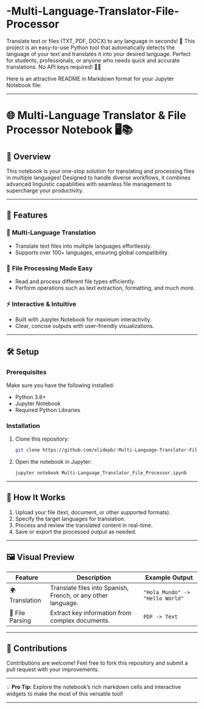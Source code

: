 # -Multi-Language-Translator-File-Processor
Translate text or files (TXT, PDF, DOCX) to any language in seconds! 🚀 This project is an easy-to-use Python tool that automatically detects the language of your text and translates it into your desired language. Perfect for students, professionals, or anyone who needs quick and accurate translations. No API keys required! 🔑❌

Here is an attractive README in Markdown format for your Jupyter Notebook file:

---

# 🌐 Multi-Language Translator & File Processor Notebook 🖥️📚

## 🚀 Overview  
This notebook is your one-stop solution for translating and processing files in multiple languages! Designed to handle diverse workflows, it combines advanced linguistic capabilities with seamless file management to supercharge your productivity.

---

## 📑 Features  

### 🌟 **Multi-Language Translation**
- Translate text files into multiple languages effortlessly.  
- Supports over 100+ languages, ensuring global compatibility.  

### 📂 **File Processing Made Easy**
- Read and process different file types efficiently.  
- Perform operations such as text extraction, formatting, and much more.  

### ⚡ **Interactive & Intuitive**
- Built with Jupyter Notebook for maximum interactivity.  
- Clear, concise outputs with user-friendly visualizations.  

---

## 🛠️ Setup  

### Prerequisites  
Make sure you have the following installed:  
- Python 3.8+  
- Jupyter Notebook  
- Required Python Libraries

### Installation  
1. Clone this repository:  
   ```bash  
   git clone https://github.com/elidepb/-Multi-Language-Translator-File-Processor.git
   ```  
2. Open the notebook in Jupyter:  
   ```bash  
   jupyter notebook Multi-Language_Translator_File_Processor.ipynb  
   ```  

---

## 🎨 How It Works  

1. Upload your file (text, document, or other supported formats).  
2. Specify the target languages for translation.  
3. Process and review the translated content in real-time.  
4. Save or export the processed output as needed.  

---

## 🖼️ Visual Preview  

| Feature         | Description       | Example Output   |
|------------------|-------------------|------------------|
| 🌍 Translation   | Translate files into Spanish, French, or any other language. | `"Hola Mundo" -> "Hello World"` |
| 📜 File Parsing  | Extract key information from complex documents. | `PDF -> Text`                  |

---

## 🤝 Contributions  

Contributions are welcome! Feel free to fork this repository and submit a pull request with your improvements.  

---

💡 **Pro Tip:** Explore the notebook’s rich markdown cells and interactive widgets to make the most of this versatile tool!  

---
